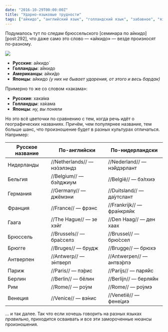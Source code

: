 ```yaml
---
date: "2016-10-29T00:00:00Z"
title: "Ударно-языковые трудности"
tags: ["айкидо", "английский язык", "голландский язык", "забавное", "языки"]
---
```


Подумалось тут по следам брюссельского [семинара по айкидо][post:292], что даже само это слово — «айкидо» — везде произносят по-разному.

![](img:1.bp.blogspot.com/-TPMpyZHV9GI/WK3B2mg1p9I/AAAAAAAApTU/hEgRX4X5t0gWbeyvbDmVgK7IdWaa1sGlACPcB/s1600/aikido.png)

* **Русские**: айкидо́
* **Голландцы**: а́йкидо
* **Американцы**: айки́до
* **Японцы**: айкидо *(у них не бывает ударения, от этого и весь бардак)*

<!--more-->

Примерно то же со словом «хакама»:

* **Русские**: хака́ма
* **Голландцы**: ха́кама
* **Японцы**:  *ну, вы поняли*

Но это всё цветочки по сравнению с тем, когда речь идёт о географических названиях. Причём, чем популярнее название, тем больше шанс, что произношение будет в разных культурах отличаться. Например:

| Русское название | **По-английски**             | **По-нидерландски**           |
|------------------|------------------------------|-------------------------------|
| Нидерланды       | //Netherlands// — нэ́зэлэндз | //Nederland// — нэ́йдэрлант   |
| Бельгия          | //Belgium// — бэ́лджиум      | //België// — бэ́лхиэ          |
| Германия         | //Germany// — джёмэни        | //Duitsland// — да́утслант    |
| Франция          | //France// — фрэнс           | //Frankrijk// — фра́нкряйк    |
| Гаага            | //The Hague// — зе хэйг      | //Den Haag// — ден хаах       |
| Брюссель         | //Brussels// — бра́сселз     | //Brussel// — брю́ссел        |
| Брюгге           | //Bruges// — брудж           | //Brugge// — брюхэ            |
| Антверпен        | //Antwerp// — э́нтверп       | //Antwerpen// — антвэ́рпэ     |
| Париж            | //Paris// — пэ́рис           | //Parijs// — паря́йс          |
| Берлин           | //Berlin// — бёлин           | //Berlijn// — берля́йн        |
| Рим              | //Rome// — ро́ум             | //Rome// — ро́умэ             |
| Венеция          | //Venice// — вэ́нис          | //Venetië// — фене́циэ        |

… и так далее. Так что если хочешь говорить на разных языках *правильно*, приходится осваивать и все эти замороченные нюансы произношения.
